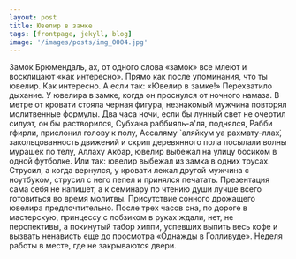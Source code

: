 ```yaml
---
layout: post
title: Ювелир в замке
tags: [frontpage, jekyll, blog]
image: '/images/posts/img_0004.jpg'
---
```


   Замок Брюмендаль, ах, от одного слова «замок» все млеют и восклицают «как интересно». Прямо как после упоминания, что ты ювелир. Как интересно. А если так: «Ювелир в замке!» Перехватило дыхание. У ювелира в замке, когда он проснулся от ночного намаза. В метре от кровати стояла черная фигура, незнакомый мужчина повторял молитвенные формулы. Два часа ночи, если бы лунный свет не очертил силуэт, он бы растворился, Субхана раббияль-а'ля, поднялся, Рабби гфирли, прислонил голову к полу, Ассаляму `аляйкум уа рахмату-ллах̇, закольцованность движений и скрип деревянного пола посылали волны мурашек по телу, Аллаху Акбар, ювелир выбежал на улицу босиком в одной футболке. Или так: ювелир выбежал из замка в одних трусах. Струсил, а когда вернулся, у кровати лежал другой мужчина с ноутбуком, струсил с него пепел и принялся печатать. Презентация сама себя не напишет, а к семинару по чтению души лучше всего готовиться во время молитвы. Присутствие сонного дрожащего ювелира предпочтительно. После трех часов сна, по дороге в мастерскую, принцессу с лобзиком в руках ждали, нет, не перспективы, а покинутый табор хиппи, успевших выпить весь кофе и вызвать ненависть еще до просмотра «Однажды в Голливуде». Неделя работы в месте, где не закрываются двери.
